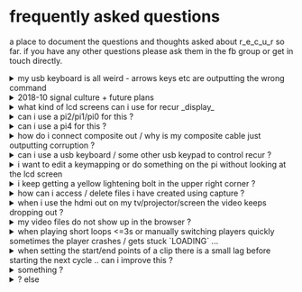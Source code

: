 
# frequently asked questions

a place to document the questions and thoughts asked about r_e_c_u_r so far. if you have any other questions please ask them in the fb group or get in touch directly.



<details>
<summary>my usb keyboard is all weird - arrows keys etc are outputting the wrong command</summary> 

## my usb keyboard is all weird - arrows keys etc are outputting the wrong command

yes this is the key-mapping for the numpad acting on you keyboard because it was plugged in at boot.. unplug and replug your keyboard to reset the mapping

</details>


<details>
<summary>2018-10 signal culture + future plans</summary> 

</details>

<details>
<summary>what kind of lcd screens can i use for recur _display_</summary> 

## what kind of lcd screens can i use for recur _display_

the cheep 3.5 lcd screen i suggest in the [build] guide is already set up (with drivers etc) to work with the card img i have shared. this is the easiest option as it will be straight plug-and-play.

however it will be possible to config some other lcd screens to work. the _video output_ uses framebuffer0 on either the hdmi or composite output (i have not heard of these outputting simultaneously ). for this reason you cannot use a lcd screen that connects via hdmi for the display. the default _display_ uses framebuffer1 over the gpio pins. any lcd screen that receives video over gpio should work with recur given the correct drivers (note: some hdmi displays still use gpio for power / touch info; these will not work as a display)

besides _gpio_ and _hdmi_ , the third option to connect a lcd display is over _dsi_ (used by official raspi display). i have not tried this and am not sure if it would (or could) work for recur. i would be keen to hear thoughts / experiments if anyone has one, or have a go at this at some point...

</details>


<details>
<summary>can i use a pi2/pi1/pi0 for this ?</summary> 

## can i use a pi2/pi1/pi0 for this ?

im not sure. will update here when i have a chance to try... the pi3 is the highest spec available right now, and for playing hd videos seamlessly it is already at its limit. an older model might work fine for composite but would struggle sooner with hd content. besides gpu , i think a pi2 should _run_ recur out of the box. would be keen to try recur composite playback on the pi0


</details>

<details>
<summary>can i use a pi4 for this ?</summary> 

## can i use a pi4 for this ?

im not sure. still experimenting and will update here when i have a chance to try... the pi3 is the highest spec available right now. oFX only recently got squared away for the rpi4. still buggy and unstable.


</details>

<details>
<summary>how do i connect composite out / why is my composite cable just outputting corruption ?</summary> 

## how do i connect composite out / why is my composite cable just outputting corruption ?

you will need the correct 3.5mm TRRS to RCA cable. the [correct cable] has video on fourth pole and ground on third. if your cable is outputting junk / not working it is possible you (like me) have gotten the wrong type: [my cable] had ground on the fourth pole and video on the third (most digital cameras are wired this way) i fixed this by cutting an old rca cable and swapping the ground / video around


</details>

<details>
<summary>can i use a usb keyboard / some other usb keypad to control recur ?</summary> 

## can i use a usb keyboard / some other usb keypad to control recur ?

yes ! the key mapping has been abstracted out to a .json file that can be edited to allow different input options. the flashed img maps the keys for the keypad i recommend (from [build] docs) to the letters a - s with the [.keymap] . the a - s keys are then assigned in the [keypad_action_mapping.json] to their corresponding actions.

if you are using a full usbkeyboard, you should be able to just press a - s keys for corresponding actions , and rearrange the letters in mapping for your own custom mapping.

you can also flatten out the FN actions and add new actions (such as shortcuts / hotkeys) to map to the extra keys. hopefully more info about this will be on the [develop page] at some point. 

</details>

<details>
<summary>i want to edit a keymapping or do something on the pi without looking at the lcd screen</summary> 

## i want to edit a keymapping or do something on the pi without looking at the lcd screen

i also get sick of looking at the lil screen for developing , from the OTHER settings you can run DEV_MODE_RESET , when it reboots the hdmi is the main output and your video out should be in a smaller window.


</details>

<details>
<summary>i keep getting a yellow lightening bolt in the upper right corner ?</summary> 

## i keep getting a yellow lightening bolt in the upper right corner ?

this is the pi signaling it is underpowererd. running video and the lcd screen and powering a harddrive and a camera etc etc starts to add up. i havnt had any problems using a 2a supply..

</details>

<details>
<summary>how can i access / delete files i have created using capture ?</summary> 

## how can i access / delete files i have created using capture ?

these are saved to the user Videos folder at path : `/home/pi/Videos/recordings`

to get to these you will probably need a usb keyboard (a usb mouse can help too)

- if you are happy with command line this can be accessed by pressing ctrl+alt+f1 from keyboard (ctrl+alt+f7 will return to recur)
- if you would rather navigate from a mouse, the recur program can be exited by pressing `.` key. moving the mouse to bottom of screen should bring up raspi toolbar where filebrowser can be opened etc

### note : also you can copy videos to the `internal storage` folder inside this Videos folder if space on the sd allows


</details>

<details>
<summary>when i use the hdmi out on my tv/projector/screen the video keeps dropping out ?</summary> 


## when i use the hdmi out on my tv/projector/screen the video keeps dropping out ?

yes - this seems to be the pi responding to running out of memory when two videos are loaded at 1080 resolution on some displays. to fix this you need to change the `HDMI_MODE` setting to `CEA 4 HDMI`, this sets the pi output to 720 which should play without dropout (even playing 1080 videos)

</details>

<details>
<summary>my video files do not show up in the browser ?</summary> 

## my video files do not show up in the browser ?

at the moment recur will filter out all files that do not have a '.mp4' (recommended), '.mkv', '.mov' or '.avi' file extension in their name. (so you can not try to map .docx, .jpeg /other obvs non-video files) ..perhaps there is a better way to tell if a file is video without reading the extension ?

</details>

<details>
<summary>when playing short loops <=3s or manually switching players quickly sometimes the player crashes / gets stuck `LOADING` ...</summary> 

## when playing short loops <=3s or manually switching players quickly sometimes the player crashes / gets stuck `LOADING` ...

hmm - this does happen sometimes. in my experience pressing the video key you want to load again then the switch key will get the video playing again. I havnt been able to create crashes that require a reset, but if you do please let me know.

</details>

<details>
<summary>when setting the start/end points of a clip there is a small lag before starting the next cycle .. can i improve this ?</summary> 

## when setting the start/end points of a clip there is a small lag before starting the next cycle .. can i improve this ?

this could happen because your cycle is too short to allow the NEXT video to load before NOW has finished. making your cycle a little longer could make a difference here.

HOWEVER, i have also noticed that this lag can happen even with longer clips sometimes and i dont know why. it seems that resetting the `start` point can sometimes fix it. i wish i could figure out why this happens... if you have any insight hmu ! i feel like this could be improved if understood ! (this could be a limitation of seeking in a H264 container ... )

</details>


<details>
<summary>something ?</summary> 

</details>


<details>
<summary>? else</summary> 

</details>


[correct cable]: https://www.adafruit.com/product/2881
[my cable]: https://www.aliexpress.com/item/4-poles-3-5mm-Mini-AV-Male-to-3RCA-Female-M-F-Audio-Video-Cable-Stereo/32769544207.html
[.keymap]: /dotfiles/.keymap
[keypad_action_mapping.json]: /json_objects/keypad_action_mapping.json
[develop page]: /documentation/develop_docs.md
[build]: /documentation/build_docs.md

